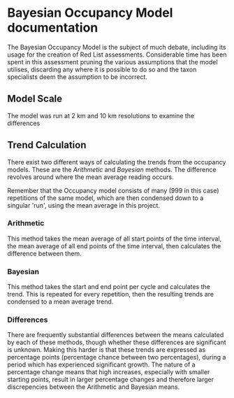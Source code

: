 # Bayesian Occupancy Model documentation
The Bayesian Occupancy Model is the subject of much debate, including its usage for the creation of Red List assessments. Considerable time has been spent in this assessment pruning the various assumptions that the model utilises, discarding any where it is possible to do so and the taxon specialists deem the assumption to be incorrect.

## Model Scale
The model was run at 2 km and 10 km resolutions to examine the differences

## Trend Calculation
There exist two different ways of calculating the trends from the occupancy models. These are the *Arithmetic* and *Bayesian* methods. The difference revolves around where the mean average reading occurs.

Remember that the Occupancy model consists of many (999 in this case) repetitions of the same model, which are then condensed down to a singular 'run', using the mean average in this project.

### Arithmetic
This method takes the mean average of all start points of the time interval, the mean average of all end points of the time interval, then calculates the difference between them.

### Bayesian
This method takes the start and end point per cycle and calculates the trend. This is repeated for every repetition, then the resulting trends are condensed to a mean average trend.

### Differences
There are frequently substantial differences between the means calculated by each of these methods, though whether these differences are significant is unknown. Making this harder is that these trends are expressed as percentage points (percentage chance between two percentages), during a period which has experienced significant growth. The nature of a percentage change means that high increases, especially with smaller starting points, result in larger percentage changes and therefore larger discrepencies between the Arithmetic and Bayesian means.
